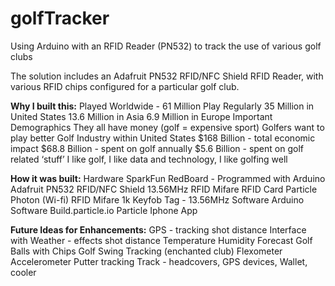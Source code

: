 # golfTracker
Using Arduino with an RFID Reader (PN532) to track the use of various golf clubs

The solution includes an Adafruit PN532 RFID/NFC Shield RFID Reader, with various RFID chips configured for a particular golf club. 

<strong>Why I built this:</strong>
Played Worldwide - 61 Million Play Regularly 
35 Million in United States
13.6 Million in Asia
6.9 Million in Europe
Important Demographics
They all have money (golf = expensive sport)
Golfers want to play better
Golf Industry within United States
$168 Billion - total economic impact
$68.8 Billion - spent on golf annually
$5.6 Billion - spent on golf related ‘stuff’
I like golf, I like data and technology, I like golfing well

<strong>How it was built:</strong>
Hardware
SparkFun RedBoard - Programmed with Arduino
Adafruit PN532 RFID/NFC Shield 
13.56MHz RFID
Mifare RFID Card
Particle Photon (Wi-fi)
RFID Mifare 1k Keyfob Tag - 13.56MHz
Software
Arduino Software
Build.particle.io
Particle Iphone App

<strong>Future Ideas for Enhancements:</strong>
GPS - tracking shot distance
Interface with Weather - effects shot distance
Temperature
Humidity
Forecast
Golf Balls with Chips
Golf Swing Tracking (enchanted club)
Flexometer
Accelerometer
Putter tracking
Track - headcovers, GPS devices, Wallet, cooler
